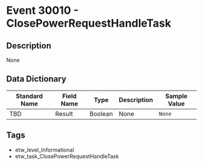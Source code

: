# Event 30010 - ClosePowerRequestHandleTask

## Description
None

## Data Dictionary
|Standard Name|Field Name|Type|Description|Sample Value|
|---|---|---|---|---|
|TBD|Result|Boolean|None|`None`|

## Tags
* etw_level_Informational
* etw_task_ClosePowerRequestHandleTask
